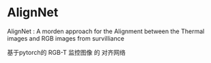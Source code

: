 # AlignNet
AlignNet : A morden approach for the Alignment between the Thermal images and RGB images from survilliance

基于pytorch的 RGB-T 监控图像 的 对齐网络
